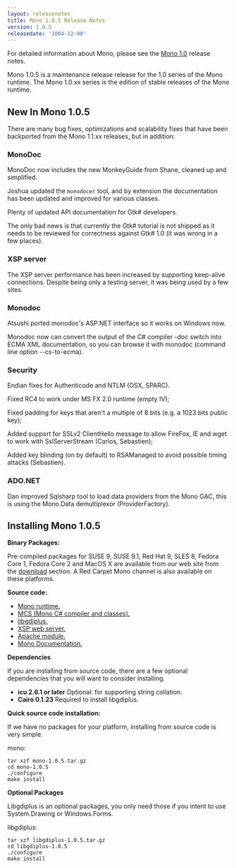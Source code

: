 ```yaml
---
layout: releasenotes
title: Mono 1.0.5 Release Notes
version: 1.0.5
releasedate: '2004-12-08'
---
```


For detailed information about Mono, please see the [Mono 1.0](http://www.go-mono.com/archive/1.0/) release notes.

Mono 1.0.5 is a maintenance release release for the 1.0 series of the Mono runtime. The Mono 1.0.xx series is the edition of stable releases of the Mono runtime.

New In Mono 1.0.5
-----------------

There are many bug fixes, optimizations and scalability fixes that have been backported from the Mono 1.1.xx releases, but in addition:

### MonoDoc

MonoDoc now includes the new MonkeyGuide from Shane, cleaned up and simplified.

Joshua updated the `monodocer` tool, and by extension the documentation has been updated and improved for various classes.

Plenty of updated API documentation for Gtk# developers.

The only bad news is that currently the Gtk# tutorial is not shipped as it needs to be reviewed for correctness against Gtk# 1.0 (it was wrong in a few places).

### XSP server

The XSP server performance has been increased by supporting keep-alive connections. Despite being only a testing server, it was being used by a few sites.

### Monodoc

Atsushi ported monodoc's ASP.NET interface so it works on Windows now.

Monodoc now can convert the output of the C# compiler -doc switch into ECMA XML documentation, so you can browse it with monodoc (command line option --cs-to-ecma).

### Security

Endian fixes for Authenticode and NTLM (OSX, SPARC).

Fixed RC4 to work under MS FX 2.0 runtime (empty IV);

Fixed padding for keys that aren't a multiple of 8 bits (e.g. a 1023 bits public key);

Added support for SSLv2 ClientHello message to allow FireFox, IE and wget to work with SslServerStream (Carlos, Sebastien);

Added key blinding (on by default) to RSAManaged to avoid possible timing attacks (Sebastien).

### ADO.NET

Dan improved Sqlsharp tool to load data providers from the Mono GAC, this is using the Mono.Data demultiplexor (ProviderFactory).

Installing Mono 1.0.5
---------------------

**Binary Packages:**

Pre-compiled packages for SUSE 9, SUSE 9.1, Red Hat 9, SLES 8, Fedora Core 1, Fedora Core 2 and MacOS X are available from our web site from the [download](http://www.go-mono.com/download.html) section. A Red Carpet Mono channel is also available on these platforms.

**Source code:**

-   [Mono runtime.](http://www.go-mono.com/archive/1.0.5/mono-1.0.5.tar.gz)
-   [MCS (Mono C# compiler and classes).](http://www.go-mono.com/archive/1.0.5/mcs-1.0.5.tar.gz)
-   [libgdiplus.](http://www.go-mono.com/archive/1.0.5/libgdiplus-1.0.5.tar.gz)
-   [XSP web server.](http://www.go-mono.com/archive/1.0.5/xsp-1.0.5.tar.gz)
-   [Apache module.](http://www.go-mono.com/archive/1.0.5/mod_mono-1.0.5.tar.gz)
-   [Mono Documentation.](http://www.go-mono.com/archive/1.0.5/monodoc-1.0.5.tar.gz)

**Dependencies**

If you are installing from source code, there are a few optional dependencies that you will want to consider installing.

- **icu 2.6.1 or later** Optional: for supporting string collation.
- **Cairo 0.1.23** Required to install libgdiplus.

**Quick source code installation:**

If we have no packages for your platform, installing from source code is very simple.

mono:

``` shell
tar xzf mono-1.0.5.tar.gz
cd mono-1.0.5
./configure
make install
```

**Optional Packages**

Libgdiplus is an optional packages, you only need those if you intent to use System.Drawing or Windows.Forms.

libgdiplus:

 ``` shell
tar xzf libgdiplus-1.0.5.tar.gz
cd libgdiplus-1.0.5
./configure
make install
```
